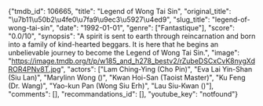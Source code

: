 {"tmdb_id": 106665, "title": "Legend of Wong Tai Sin", "original_title": "\u7b11\u50b2\u4fe0\u7fa9\u9ec3\u5927\u4ed9", "slug_title": "legend-of-wong-tai-sin", "date": "1992-01-01", "genre": ["Fantastique"], "score": "0.0/10", "synopsis": "A spirit is sent to earth through reincarnation and born into a family of kind-hearted beggars. It is here that he begins an unbelievable journey to become the Legend of Wong Tai Sin.", "image": "https://image.tmdb.org/t/p/w185_and_h278_bestv2/rZubeDSCxCvK8nygXdROR4PNv8T.jpg", "actors": ["Lam Ching-Ying (Cho Pin)", "Eva Lai Yin-Shan (Siu Lan)", "Marylinn Wong ()", "Kwan Hoi-San (Taoist Master)", "Ku Feng (Dr. Wang)", "Yao-kun Pan (Wong Siu Erh)", "Lau Siu-Kwan ()"], "comments": [], "recommandations_id": [], "youtube_key": "notfound"}